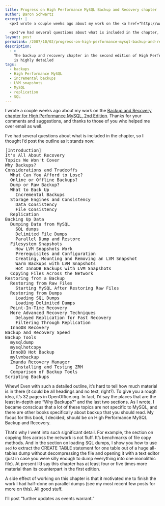 ```yaml
---
title: Progress on High Performance MySQL Backup and Recovery chapter
author: Baron Schwartz
excerpt: |
  <p>I wrote a couple weeks ago about my work on the <a href="http://www.xaprb.com/blog/2007/09/19/high-performance-mysql-second-edition-backup-and-recovery/">Backup and Recovery chapter for High Performance MySQL, 2nd Edition</a>.  Thanks for your comments and suggestions, and thanks to those of you who helped me over email as well.</p>
  
  <p>I've had several questions about what is included in the chapter, so I thought I'd post the outline as it stands now.</p>
layout: post
permalink: /2007/10/02/progress-on-high-performance-mysql-backup-and-recovery-chapter/
description:
  - >
    The backup and recovery chapter in the second edition of High Performance MySQL
    is highly detailed
tags:
  - backups
  - High Performance MySQL
  - incremental backups
  - LVM snapshots
  - MySQL
  - replication
  - SQL
---
```

I wrote a couple weeks ago about my work on the [Backup and Recovery chapter for High Performance MySQL, 2nd Edition][1]. Thanks for your comments and suggestions, and thanks to those of you who helped me over email as well.

I&#8217;ve had several questions about what is included in the chapter, so I thought I&#8217;d post the outline as it stands now:

<pre>[Introduction]
It's All About Recovery
Topics We Won't Cover
Why Backups?
Considerations and Tradeoffs
  What Can You Afford to Lose?
  Online or Offline Backups?
  Dump or Raw Backup?
  What to Back Up
    Incremental Backups
  Storage Engines and Consistency
    Data Consistency
    File Consistency
  Replication
Backing Up Data
  Dumping Data from MySQL
    SQL dumps
    Delimited File Dumps
    Parallel Dump and Restore
  Filesystem Snapshots
    How LVM Snapshots Work
    Prerequisites and Configuration
    Creating, Mounting and Removing an LVM Snapshot
    Warm Backups with LVM Snapshots
    Hot InnoDB Backups with LVM Snapshots
  Copying Files Across the Network
Restoring from a Backup
  Restoring from Raw Files
    Starting MySQL After Restoring Raw Files
  Restoring from Dumps
    Loading SQL Dumps
    Loading Delimited Dumps
  Point-In-Time Recovery
  More Advanced Recovery Techniques
    Delayed Replication for Fast Recovery
    Filtering Through Replication
  InnoDB Recovery
Backup and Recovery Speed
Backup Tools
  mysqldump
  mysqlhotcopy
  InnoDB Hot Backup
  mylvmbackup
  Zmanda Recovery Manager
    Installing and Testing ZRM
  Comparison of Backup Tools
Scripting Backups</pre>

Whew! Even with such a detailed outline, it&#8217;s hard to tell how much material is in there (it could be all headings and no text, right?). To give you a rough idea, it&#8217;s 32 pages in OpenOffice.org. In fact, I&#8217;d say the places that are the least in-depth are &#8220;Why Backups?&#8221; and the last two sections. As I wrote, I became conscious that a lot of these topics are not specific to MySQL, and there are other books specifically about backup that you should read. My focus for this book, I decided, should be on High Performance MySQL Backup and Recovery.

That&#8217;s why I went into such significant detail. For example, the section on copying files across the network is not fluff. It&#8217;s benchmarks of file copy methods. And in the section on loading SQL dumps, I show you how to use `sed` to extract the CREATE TABLE statement for one table out of a huge all-tables dump without decompressing the file and opening it with a text editor (just in case you were silly enough to dump everything into one monolithic file). At present I&#8217;d say this chapter has at least four or five times more material than its counterpart in the first edition.

A side effect of working on this chapter is that it motivated me to finish the work I had half-done on parallel dumps (see my most recent few posts for more on this). All good stuff.

I&#8217;ll post &#8220;further updates as events warrant.&#8221;

 [1]: http://www.xaprb.com/blog/2007/09/19/high-performance-mysql-second-edition-backup-and-recovery/